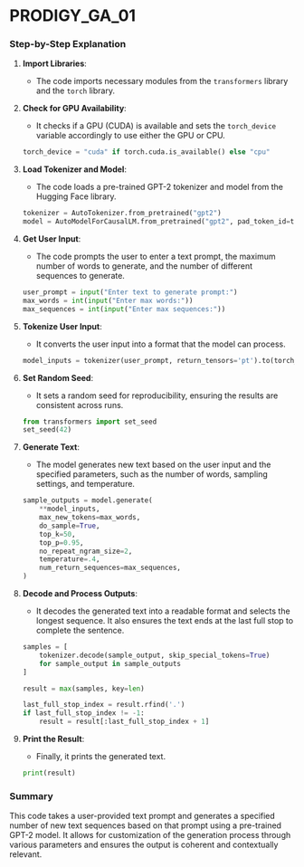 # PRODIGY_GA_01

### Step-by-Step Explanation

1. **Import Libraries**:
   - The code imports necessary modules from the `transformers` library and the `torch` library.

2. **Check for GPU Availability**:
   - It checks if a GPU (CUDA) is available and sets the `torch_device` variable accordingly to use either the GPU or CPU.

   ```python
   torch_device = "cuda" if torch.cuda.is_available() else "cpu"
   ```

3. **Load Tokenizer and Model**:
   - The code loads a pre-trained GPT-2 tokenizer and model from the Hugging Face library.

   ```python
   tokenizer = AutoTokenizer.from_pretrained("gpt2")
   model = AutoModelForCausalLM.from_pretrained("gpt2", pad_token_id=tokenizer.eos_token_id).to(torch_device)
   ```

4. **Get User Input**:
   - The code prompts the user to enter a text prompt, the maximum number of words to generate, and the number of different sequences to generate.

   ```python
   user_prompt = input("Enter text to generate prompt:")
   max_words = int(input("Enter max words:"))
   max_sequences = int(input("Enter max sequences:"))
   ```

5. **Tokenize User Input**:
   - It converts the user input into a format that the model can process.

   ```python
   model_inputs = tokenizer(user_prompt, return_tensors='pt').to(torch_device)
   ```

6. **Set Random Seed**:
   - It sets a random seed for reproducibility, ensuring the results are consistent across runs.

   ```python
   from transformers import set_seed
   set_seed(42)
   ```

7. **Generate Text**:
   - The model generates new text based on the user input and the specified parameters, such as the number of words, sampling settings, and temperature.

   ```python
   sample_outputs = model.generate(
       **model_inputs,
       max_new_tokens=max_words,
       do_sample=True,
       top_k=50,
       top_p=0.95,
       no_repeat_ngram_size=2,
       temperature=.4,
       num_return_sequences=max_sequences,
   )
   ```

8. **Decode and Process Outputs**:
   - It decodes the generated text into a readable format and selects the longest sequence. It also ensures the text ends at the last full stop to complete the sentence.

   ```python
   samples = [
       tokenizer.decode(sample_output, skip_special_tokens=True)
       for sample_output in sample_outputs
   ]

   result = max(samples, key=len)

   last_full_stop_index = result.rfind('.')
   if last_full_stop_index != -1:
       result = result[:last_full_stop_index + 1]
   ```

9. **Print the Result**:
   - Finally, it prints the generated text.

   ```python
   print(result)
   ```

### Summary

This code takes a user-provided text prompt and generates a specified number of new text sequences based on that prompt using a pre-trained GPT-2 model. It allows for customization of the generation process through various parameters and ensures the output is coherent and contextually relevant.
